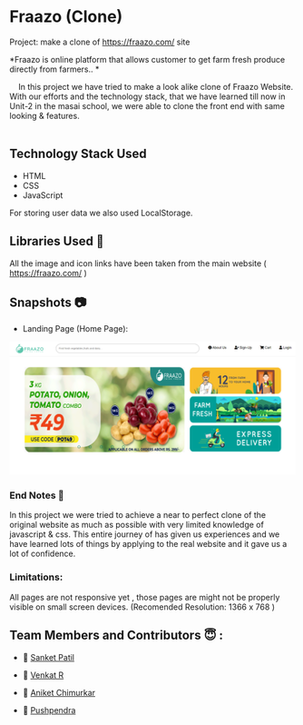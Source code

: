 # Fraazo (Clone)
Project: make a clone of https://fraazo.com/ site

*Fraazo is online platform that allows customer to get farm fresh produce directly from farmers..  *

&nbsp;&nbsp;&nbsp;&#160;In this project we have tried to make a look alike clone of Fraazo Website. With our efforts and the technology stack, that we have learned till now in Unit-2 in the masai school, we were able to clone the front end with same looking & features. <br><br>

## Technology Stack Used

- HTML
- CSS
- JavaScript

For storing user data we also used LocalStorage.

## Libraries Used 🌟
All the image and icon links have been taken from the main website ( https://fraazo.com/ )

## Snapshots 📷
- Landing Page (Home Page):
  
![Home Page](https://github.com/venkat0086/my-portfolio/blob/master/images/fraazo.png)

<!-- - Category Page:
  
![Category Page](https://user-images.githubusercontent.com/35700009/129468620-f8ec0d8d-5878-4eb1-adb9-318a0fee9006.png)

- Product Details Page:
  
![Product Page](https://user-images.githubusercontent.com/35700009/129468634-5a6aaed9-316c-42c3-a2b0-82eec59a20ce.png)

- Wishlist Page:
  
![Wishlist Page](https://user-images.githubusercontent.com/35700009/129468664-045f9e71-3e68-4002-a2c7-5a895b9b265e.png)

- Checkout Page:
  
![Checkout Page](https://user-images.githubusercontent.com/35700009/129468699-71e1556a-0c7c-48b3-a5cf-42b0135686e1.png) -->

### End Notes 📑
In this project we were tried to achieve a near to perfect clone of the original website as much as possible with very limited knowledge of javascript & css. This entire journey of has given us experiences and we have learned lots of things by applying to the real website and it gave us a lot of confidence.

### Limitations:
All pages are not responsive yet , those pages are might not be properly visible on small screen devices.
(Recomended Resolution: 1366 x 768 )

## Team Members and Contributors 😇 :

- 👤 [Sanket Patil](https://github.com/sanketpatil05)

- 👤 [Venkat R](https://github.com/venkat0086)
    
- 👤 [Aniket Chimurkar](https://github.com/Aniket-Chimurkar)
  
- 👤 [Pushpendra](https://github.com/PushpendraKPal)
